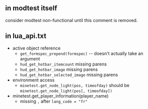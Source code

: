 in modtest itself
-----------------

consider modtest non-functional until this comment is removed.


in lua_api.txt
--------------

* active object reference
  * `get_formspec_prepend(formspec)` -- doesn't actually take an argument
  * `hud_get_hotbar_itemcount` missing parens
  * `hud_get_hotbar_image` missing parens
  * `hud_get_hotbar_selected_image` missing parens
* environment access
  * `minetest.get_node_light(pos, timeofday)` should be `minetest.get_node_light(pos[, timeofday])`
* minetest.get_player_information(player_name)
  * missing `,` after `lang_code = "fr"`
